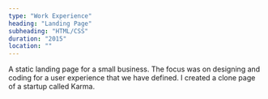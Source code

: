 ```yaml
---
type: "Work Experience"
heading: "Landing Page"
subheading: "HTML/CSS"
duration: "2015"
location: ""
---
```


A static landing page for a small business. The focus was on designing and coding for a user experience that we have defined. I created a clone page of a startup called Karma.
